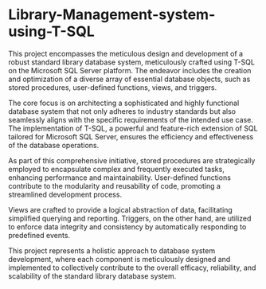 # Library-Management-system-using-T-SQL


This project encompasses the meticulous design and development of a robust standard library database system, meticulously crafted using T-SQL on the Microsoft SQL Server platform. The endeavor includes the creation and optimization of a diverse array of essential database objects, such as stored procedures, user-defined functions, views, and triggers.

The core focus is on architecting a sophisticated and highly functional database system that not only adheres to industry standards but also seamlessly aligns with the specific requirements of the intended use case. The implementation of T-SQL, a powerful and feature-rich extension of SQL tailored for Microsoft SQL Server, ensures the efficiency and effectiveness of the database operations.

As part of this comprehensive initiative, stored procedures are strategically employed to encapsulate complex and frequently executed tasks, enhancing performance and maintainability. User-defined functions contribute to the modularity and reusability of code, promoting a streamlined development process.

Views are crafted to provide a logical abstraction of data, facilitating simplified querying and reporting. Triggers, on the other hand, are utilized to enforce data integrity and consistency by automatically responding to predefined events.

This project represents a holistic approach to database system development, where each component is meticulously designed and implemented to collectively contribute to the overall efficacy, reliability, and scalability of the standard library database system.
